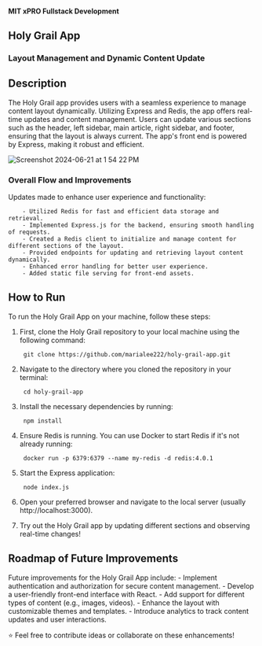 #### MIT xPRO Fullstack Development
## Holy Grail App
### Layout Management and Dynamic Content Update

## Description 
The Holy Grail app provides users with a seamless experience to manage content layout dynamically. Utilizing Express and Redis, the app offers real-time updates and content management. Users can update various sections such as the header, left sidebar, main article, right sidebar, and footer, ensuring that the layout is always current. The app's front end is powered by Express, making it robust and efficient.

![Screenshot 2024-06-21 at 1 54 22 PM](https://github.com/marialee222/holy-grail-app/assets/150623001/09bdb5d5-9d33-4d72-aead-4ac2a473fa0f)

### Overall Flow and Improvements
Updates made to enhance user experience and functionality: 

		- Utilized Redis for fast and efficient data storage and retrieval.
		- Implemented Express.js for the backend, ensuring smooth handling of requests.
		- Created a Redis client to initialize and manage content for different sections of the layout.
		- Provided endpoints for updating and retrieving layout content dynamically.
		- Enhanced error handling for better user experience.
		- Added static file serving for front-end assets.

## How to Run
To run the Holy Grail App on your machine, follow these steps: 

1. First, clone the Holy Grail repository to your local machine using the following command:

		git clone https://github.com/marialee222/holy-grail-app.git

2. Navigate to the directory where you cloned the repository in your terminal:

   		cd holy-grail-app

3. Install the necessary dependencies by running:

   		npm install 

4. Ensure Redis is running. You can use Docker to start Redis if it's not already running:

   		docker run -p 6379:6379 --name my-redis -d redis:4.0.1

5. Start the Express application:

		node index.js 

6. Open your preferred browser and navigate to the local server (usually http://localhost:3000).

7. Try out the Holy Grail app by updating different sections and observing real-time changes!

## Roadmap of Future Improvements
Future improvements for the Holy Grail App include:
	- Implement authentication and authorization for secure content management.
	- Develop a user-friendly front-end interface with React.
	- Add support for different types of content (e.g., images, videos).
	- Enhance the layout with customizable themes and templates.
	- Introduce analytics to track content updates and user interactions.
   
:star: Feel free to contribute ideas or collaborate on these enhancements!
